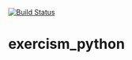 [![Build Status](https://travis-ci.org/dlemel8/exercism_python.svg?branch=master)](https://travis-ci.org/dlemel8/exercism_python)


# exercism_python

